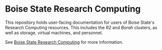 # Boise State Research Computing

This repository holds user-facing documentation for users of Boise State's
Research Computing resources.  This includes the _R2_ and _Borah_ clusters, as
well as storage, virtual machines, and personnel.

See [Boise State Research Computing](https://www.boisestate.edu/rcs) for more
information.
